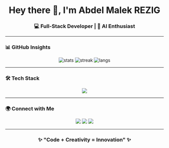 <h1 align="center">Hey there 👋, I'm Abdel Malek REZIG</h1>
<h3 align="center">💻 Full-Stack Developer | 🤖 AI Enthusiast </h3>

---

### 📊 GitHub Insights
<p align="center">
  <img src="https://github-readme-stats.vercel.app/api?username=rezigmalek&show_icons=true&theme=radical" alt="stats" />
  <img src="https://github-readme-streak-stats.herokuapp.com/?user=rezigmalek&theme=radical" alt="streak" />
  <img src="https://github-readme-stats.vercel.app/api/top-langs/?username=rezigmalek&layout=compact&theme=radical" alt="langs" />
</p>

---

### 🛠️ Tech Stack
<p align="center">
  <img src="https://skillicons.dev/icons?i=js,react,html,css,php,laravel,python,java,ocaml,mysql,postgresql,git,github,docker,tensorflow" />
</p>

---

### 🌍 Connect with Me
<p align="center">
  <a href="mailto:rezig.abdelmalek03@gmail.com"><img src="https://skillicons.dev/icons?i=gmail" /></a>
  <a href="https://linkedin.com/in/abdel-malek-rezig-34301b333"><img src="https://skillicons.dev/icons?i=linkedin" /></a>
  <a href="https://discordapp.com/users/rezigmalek"><img src="https://skillicons.dev/icons?i=discord" /></a>
</p>

---

<h3 align="center">✨ "Code + Creativity = Innovation" ✨</h3>
